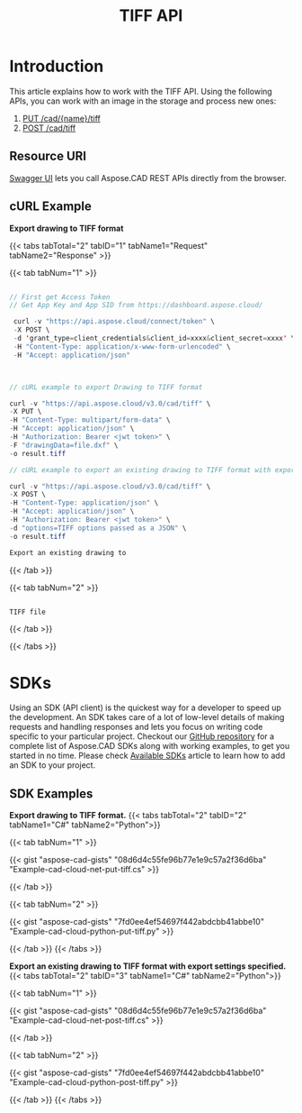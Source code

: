 ﻿---
title: "TIFF API"
type: docs
url: /working-with-aspose-cad-cloud-formats-api/tiff/
weight: 80
---

# **Introduction**
This article explains how to work with the TIFF API. Using the following APIs, you can work with an image in the storage and process new ones:

1. [PUT /cad/{name}/tiff](https://reference.aspose.cloud/cad/#!/Tiff/PutDrawingTiff)
1. [POST /cad/tiff](https://reference.aspose.cloud/cad/#!/Tiff/PostDrawingTiff)

## **Resource URI**
[Swagger UI](https://reference.aspose.cloud/cad/) lets you call Aspose.CAD REST APIs directly from the browser.

## **cURL Example**
**Export drawing to TIFF format**

{{< tabs tabTotal="2" tabID="1" tabName1="Request" tabName2="Response" >}}

{{< tab tabNum="1" >}}

```java

// First get Access Token
// Get App Key and App SID from https://dashboard.aspose.cloud/

 curl -v "https://api.aspose.cloud/connect/token" \
 -X POST \
 -d 'grant_type=client_credentials&client_id=xxxx&client_secret=xxxx' \
 -H "Content-Type: application/x-www-form-urlencoded" \
 -H "Accept: application/json"



// cURL example to export Drawing to TIFF format

curl -v "https://api.aspose.cloud/v3.0/cad/tiff" \
-X PUT \
-H "Content-Type: multipart/form-data" \
-H "Accept: application/json" \
-H "Authorization: Bearer <jwt token>" \
-F "drawingData=file.dxf" \
-o result.tiff

// cURL example to export an existing drawing to TIFF format with export settings specified

curl -v "https://api.aspose.cloud/v3.0/cad/tiff" \
-X POST \
-H "Content-Type: application/json" \
-H "Accept: application/json" \
-H "Authorization: Bearer <jwt token>" \
-d "options=TIFF options passed as a JSON" \
-o result.tiff

Export an existing drawing to
```

{{< /tab >}}

{{< tab tabNum="2" >}}

```java

TIFF file 

```

{{< /tab >}}

{{< /tabs >}}
            
# **SDKs**
Using an SDK (API client) is the quickest way for a developer to speed up the development. An SDK takes care of a lot of low-level details of making requests and handling responses and lets you focus on writing code specific to your particular project. Checkout our [GitHub repository](https://github.com/aspose-cad-cloud) for a complete list of Aspose.CAD SDKs along with working examples, to get you started in no time. Please check [Available SDKs](/cad/available-sdks/) article to learn how to add an SDK to your project.
## **SDK Examples**
**Export drawing to TIFF format.**
{{< tabs tabTotal="2" tabID="2" tabName1="C#" tabName2="Python">}}

{{< tab tabNum="1" >}}

{{< gist "aspose-cad-gists" "08d6d4c55fe96b77e1e9c57a2f36d6ba" "Example-cad-cloud-net-put-tiff.cs" >}}

{{< /tab >}}

{{< tab tabNum="2" >}}

{{< gist "aspose-cad-gists" "7fd0ee4ef54697f442abdcbb41abbe10" "Example-cad-cloud-python-put-tiff.py" >}}

{{< /tab >}}
{{< /tabs >}}


**Export an existing drawing to TIFF format with export settings specified.**
{{< tabs tabTotal="2" tabID="3" tabName1="C#" tabName2="Python">}}

{{< tab tabNum="1" >}}

{{< gist "aspose-cad-gists" "08d6d4c55fe96b77e1e9c57a2f36d6ba" "Example-cad-cloud-net-post-tiff.cs" >}}

{{< /tab >}}

{{< tab tabNum="2" >}}

{{< gist "aspose-cad-gists" "7fd0ee4ef54697f442abdcbb41abbe10" "Example-cad-cloud-python-post-tiff.py" >}}

{{< /tab >}}
{{< /tabs >}}
